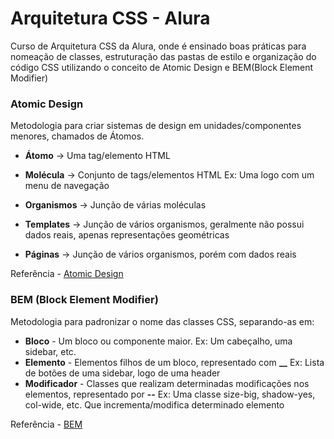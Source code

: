 # Arquitetura CSS - Alura

Curso de Arquitetura CSS da Alura, onde é ensinado boas práticas para nomeação de classes, estruturação das pastas de estilo e organização do código CSS utilizando o conceito de Atomic Design e BEM(Block Element Modifier)

### Atomic Design

Metodologia para criar sistemas de design em unidades/componentes menores, chamados de Átomos.

* **Átomo** -> Uma tag/elemento HTML

* **Molécula** -> Conjunto de tags/elementos HTML
    Ex: Uma logo com um menu de navegação

* **Organismos** -> Junção de várias moléculas

* **Templates** -> Junção de vários organismos, geralmente não possui dados reais, apenas representações geométricas

* **Páginas** -> Junção de vários organismos, porém com dados reais


Referência - [Atomic Design](https://bradfrost.com/blog/post/atomic-web-design/)

### BEM (Block Element Modifier)

Metodologia para padronizar o nome das classes CSS, separando-as em: 
* **Bloco** - Um bloco ou componente maior.
    Ex: Um cabeçalho, uma sidebar, etc.
* **Elemento** - Elementos filhos de um bloco, representado com **__**
    Ex: Lista de botões de uma sidebar, logo de uma header
* **Modificador** - Classes que realizam determinadas modificações nos elementos, representado por **--**
    Ex: Uma classe size-big, shadow-yes, col-wide, etc. Que incrementa/modifica determinado elemento

Referência - [BEM](http://getbem.com/naming/)
